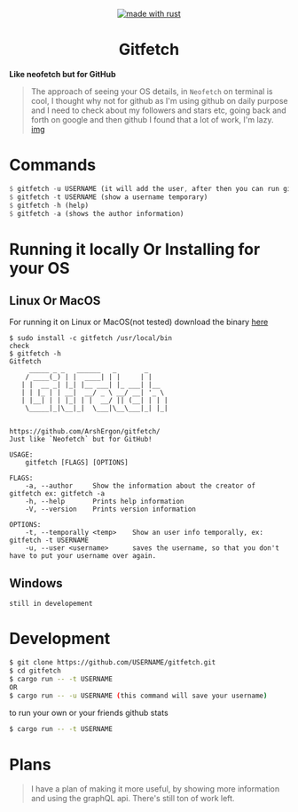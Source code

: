 <p align="center"><a href="https://www.rust-lang.org" target="_blank"><img src="https://img.shields.io/badge/Made%20With-Rust-000000?style=for-the-badge" alt="made with rust" /></a></a>
</p>
<div align="center">

# Gitfetch

</div>

**Like neofetch but for GitHub**
> The approach of seeing your OS details, in `Neofetch` on terminal is cool, I thought why not for github as I'm using github on daily purpose and I need to check about my followers and stars etc, going back and forth on google and then github I found that a lot of work, I'm lazy.
[img](https://github.com/ArshErgon/gitfetch/blob/main/gitfetch.gif)
# Commands
```rust
$ gitfetch -u USERNAME (it will add the user, after then you can run gitfetch without adding your name again)
$ gitfetch -t USERNAME (show a username temporary)
$ gitfetch -h (help)
$ gitfetch -a (shows the author information)
```
# Running it locally Or Installing for your OS
## Linux Or MacOS
For running it on Linux or MacOS(not tested) download the binary [here](https://github.com/ArshErgon/gitfetch/blob/main/download/linux_&_macOS)
```git
$ sudo install -c gitfetch /usr/local/bin
check
$ gitfetch -h
Gitfetch 
     _____ _ _   ______   _       _ 
    / ____(_) | |  ____| | |     | |    
   | |  __ _| |_| |__ ___| |_ ___| |__  
   | | |_ | | __|  __/ _ \ __/ __| '_ \ 
   | |__| | | |_| | |  __/ || (__| | | |
    \_____|_|\__|_|  \___|\__\___|_| |_|
                                        
        
https://github.com/ArshErgon/gitfetch/
Just like `Neofetch` but for GitHub!

USAGE:
    gitfetch [FLAGS] [OPTIONS]

FLAGS:
    -a, --author     Show the information about the creator of gitfetch ex: gitfetch -a
    -h, --help       Prints help information
    -V, --version    Prints version information

OPTIONS:
    -t, --temporally <temp>    Show an user info temporally, ex: gitfetch -t USERNAME
    -u, --user <username>      saves the username, so that you don't have to put your username over again.

```
## Windows
```git
still in developement
```


# Development

```bash
$ git clone https://github.com/USERNAME/gitfetch.git
$ cd gitfetch 
$ cargo run -- -t USERNAME
OR
$ cargo run -- -u USERNAME (this command will save your username)
```
to run your own or your friends github stats

```bash
$ cargo run -- -t USERNAME
```

# Plans
> I have a plan of making it more useful, by showing more information and using the graphQL api. There's still ton of work left.
 